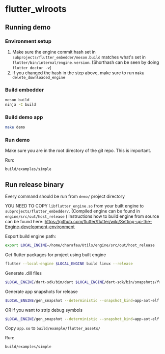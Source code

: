 # flutter_wlroots

## Running demo

### Environment setup

1. Make sure the engine commit hash set in `subprojects/flutter_embedder/meson.build` matches what's set in `flutter/bin/internal/engine.version`. (Shorthash can be seen by doing `flutter doctor -v`)
2. If you changed the hash in the step above, make sure to run `make delete_downloaded_engine`

### Build embedder

```bash
meson build
ninja -C build
```

### Build demo app

```bash
make demo
```

### Run demo

Make sure you are in the root directory of the git repo. This is important.

Run:

```bash
build/examples/simple
```

## Run release binary

Every command should be run from `demo/` project directory

YOU NEED TO COPY `libflutter_engine.so` from your built engine to `subprojects/flutter_embedder/`. (Compiled engine can be found in `engine/src/out/host_release` )
Instructions how to build engine from source can be found here: <https://github.com/flutter/flutter/wiki/Setting-up-the-Engine-development-environment>

Export build engine path:

```bash
export LOCAL_ENGINE=/home/charafau/Utils/engine/src/out/host_release
```

Get flutter packages for project using built engine

```bash
flutter --local-engine $LOCAL_ENGINE build linux --release
```

Generate .dill files

```bash
$LOCAL_ENGINE/dart-sdk/bin/dart $LOCAL_ENGINE/dart-sdk/bin/snapshots/frontend_server.dart.snapshot --sdk-root $LOCAL_ENGINE/flutter_patched_sdk --target=flutter --aot --tfa -Ddart.vm.product=true --packages .packages --output-dill build/kernel_snapshot.dill --verbose --depfile build/kernel_snapshot.d package:demo/main.dart
```

Generate app snapshots for release

```bash
$LOCAL_ENGINE/gen_snapshot --deterministic --snapshot_kind=app-aot-elf --elf=build/flutter_assets/app.so build/kernel_snapshot.dill
```

OR if you want to strip debug symbols

```bash
$LOCAL_ENGINE/gen_snapshot --deterministic --snapshot_kind=app-aot-elf --elf=build/flutter_assets/app.so --strip build/kernel_snapshot.dill
```

Copy `app.so` to `build/example/flutter_assets/`

Run:

```bash
build/examples/simple
```
